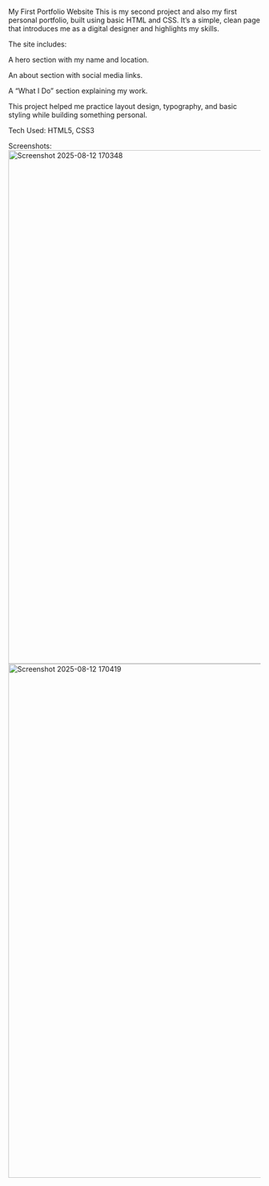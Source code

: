 My First Portfolio Website
This is my second project and also my first personal portfolio, built using basic HTML and CSS.
It’s a simple, clean page that introduces me as a digital designer and highlights my skills.

The site includes:

A hero section with my name and location.

An about section with social media links.

A “What I Do” section explaining my work.

This project helped me practice layout design, typography, and basic styling while building something personal.

Tech Used: HTML5, CSS3

Screenshots:<img width="1919" height="1024" alt="Screenshot 2025-08-12 170348" src="https://github.com/user-attachments/assets/9e929899-1e17-48f2-a42e-5b717e674da7" />
            <img width="1917" height="1025" alt="Screenshot 2025-08-12 170419" src="https://github.com/user-attachments/assets/4e92a659-9d06-492b-94a4-45e0f4b1bb02" />

